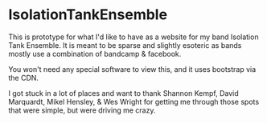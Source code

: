 # IsolationTankEnsemble
This is prototype for what I'd like to have as a website for my band Isolation Tank Ensemble. It is meant to be sparse and slightly 
esoteric as bands mostly use a combination of bandcamp & facebook. 

You won't need any special software to view this, and it uses bootstrap via the CDN.

I got stuck in a lot of places and want to thank Shannon Kempf, David Marquardt, Mikel Hensley, & Wes Wright for getting me through 
those spots that were simple, but were driving me crazy.
